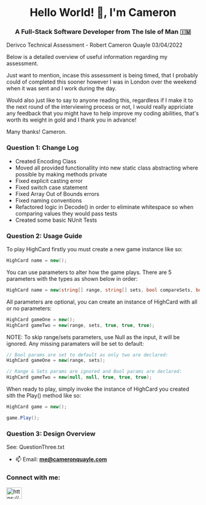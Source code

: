 <h1 align="center">Hello World! 🚀, I'm Cameron</h1>
<h3 align="center">A Full-Stack Software Developer from The Isle of Man 🇮🇲</h3>

Derivco Technical Assessment - Robert Cameron Quayle 03/04/2022

Below is a detailed overview of useful information regarding my assessment.

Just want to mention, incase this assessment is being timed, that I probably could of completed this sooner however I was in London over the weekend when it was sent and I work during the day.

Would also just like to say to anyone reading this, regardless if I make it to the next round of the interviewing process or not, I would really appriciate any feedback that you might have to help improve my coding abilities, that's worth its weight in gold and I thank you in advance!

Many thanks!
Cameron.

<h3>Question 1: Change Log</h3>
<ul>
  <li>Created Encoding Class</li>
  <li>Moved all provided functionallity into new static class abstracting where possible by making methods private</li>
  <li>Fixed explicit casting error</li>
  <li>Fixed switch case statement</li>
  <li>Fixed Array Out of Bounds errors</li>
  <li>Fixed naming conventions </li>
  <li>Refactored logic in Decode() in order to eliminate whitespace so when comparing values they would pass tests</li>
  <li>Created some basic NUnit Tests</li>
</ul>

<h3>Question 2: Usage Guide</h3>
To play HighCard firstly you must create a new game instance like so:

```C#
HighCard name = new();
```

You can use parameters to alter how the game plays. There are 5 parameters with the types as shown below in order:

```C#
HighCard name = new(string[] range, string[] sets, bool compareSets, bool noTie, bool wildcard);
```

All parameters are optional, you can create an instance of HighCard with all or no parameters:

```C#
HighCard gameOne = new();
HighCard gameTwo = new(range, sets, true, true, true);
```

NOTE: To skip range/sets parameters, use Null as the input, it will be ignored. Any missing paramaters will be set to default:

```C#
// Bool params are set to default as only two are declared:
HighCard gameOne = new(range, sets);

// Range & Sets params are ignored and Bool params are declared:
HighCard gameTwo = new(null, null, true, true, true);
```

When ready to play, simply invoke the instance of HighCard you created sith the Play() method like so:

```C#
HighCard game = new();

game.Play();
```

<h3>Question 3: Design Overview</h3>
See: QuestionThree.txt



- 📫 Email: **me@cameronquayle.com**

<h3 align="left">Connect with me:</h3>
<p align="left">
<a href="https://linkedin.com/in/https://www.linkedin.com/in/robert-cameron-quayle-1b49a6133" target="blank"><img align="center" src="https://raw.githubusercontent.com/rahuldkjain/github-profile-readme-generator/master/src/images/icons/Social/linked-in-alt.svg" alt="https://www.linkedin.com/in/robert-cameron-quayle-1b49a6133" height="30" width="40" /></a>
</p>

